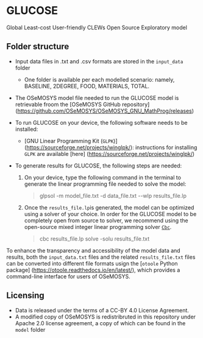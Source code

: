 # GLUCOSE
Global Least-cost User-friendly CLEWs Open Source Exploratory model

## Folder structure

- Input data files in .txt and .csv formats are stored in the `input_data` folder
    - One folder is available per each modelled scenario: namely, BASELINE, 2DEGREE, FOOD, MATERIALS, TOTAL. 
- The OSeMOSYS model file needed to run the GLUCOSE model is retrievable froom the [OSeMOSYS GitHub repository] (https://github.com/OSeMOSYS/OSeMOSYS_GNU_MathProg/releases)

- To run GLUCOSE on your device, the following software needs to be installed:
    - [GNU Linear Programming Kit (`GLPK`)] (https://sourceforge.net/projects/winglpk/): instructions for installing `GLPK` are available [here] (https://sourceforge.net/projects/winglpk/)

- To generate results for GLUCOSE, the following steps are needed:
    1. On your device, type the following command in the terminal to generate the linear programming file needed to solve the model:
        > glpsol -m model_file.txt -d data_file.txt --wlp results_file.lp
    2. Once the `results_file.lp`is generated, the model can be optimized using a solver of your choice. 
        In order for the GLUCOSE model to be completely open from source to solver, we recommend using the open-source mixed integer linear programming solver [`Cbc`](https://github.com/coin-or/Cbc).
        > cbc results_file.lp solve -solu results_file.txt

To enhance the transparency and accessibility of the model data and results, both the `input_data.txt` files and the related `results_file.txt` files can be converted into different file formats usign the [`otoole` Python package] (https://otoole.readthedocs.io/en/latest/), which provides a command-line interface for users of OSeMOSYS.

## Licensing

- Data is released under the terms of a CC-BY 4.0 License Agreement.
- A modified copy of OSeMOSYS is redistribruted in this repository under Apache 2.0 license agreement,
  a copy of which can be found in the `model` folder
